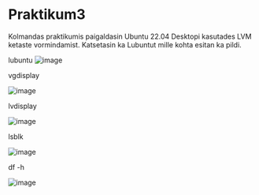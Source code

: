 # Praktikum3
Kolmandas praktikumis paigaldasin Ubuntu 22.04 Desktopi kasutades LVM ketaste vormindamist. Katsetasin ka Lubuntut mille kohta esitan ka pildi. 

lubuntu
![image](https://github.com/user-attachments/assets/b1ad3197-a3e3-4e7d-b2f9-a7c9c1b1060f)

vgdisplay

![image](https://github.com/user-attachments/assets/522570d3-6ead-4a9b-9801-0a420705fa9f)

lvdisplay

![image](https://github.com/user-attachments/assets/c25805e1-c1b9-4e5b-b61d-e1c5c63c4a3e)

lsblk

![image](https://github.com/user-attachments/assets/34a87377-ae25-4729-b97f-e81f841cda7a)

df -h

![image](https://github.com/user-attachments/assets/e3b19ba6-4217-41f1-8748-15d2c7612cd1)


